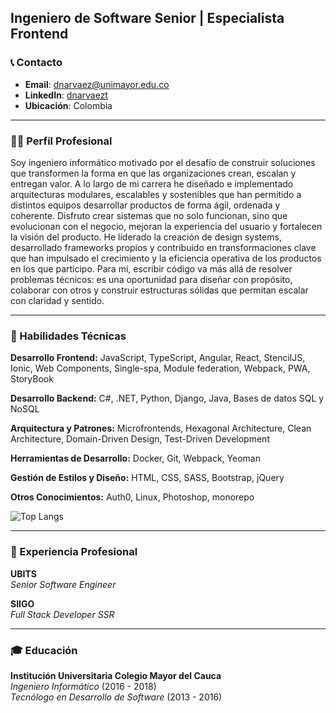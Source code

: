 ## Ingeniero de Software Senior | Especialista Frontend

### 📞 Contacto

- **Email**: dnarvaez@unimayor.edu.co
- **LinkedIn**: [dnarvaezt](https://www.linkedin.com/in/dnarvaezt)
- **Ubicación**: Colombia

---

### 🧑‍💼 Perfil Profesional
Soy ingeniero informático motivado por el desafío de construir soluciones que transformen la forma en que las organizaciones crean, escalan y entregan valor. A lo largo de mi carrera he diseñado e implementado arquitecturas modulares, escalables y sostenibles que han permitido a distintos equipos desarrollar productos de forma ágil, ordenada y coherente. Disfruto crear sistemas que no solo funcionan, sino que evolucionan con el negocio, mejoran la experiencia del usuario y fortalecen la visión del producto. He liderado la creación de design systems, desarrollado frameworks propios y contribuido en transformaciones clave que han impulsado el crecimiento y la eficiencia operativa de los productos en los que participo. Para mí, escribir código va más allá de resolver problemas técnicos: es una oportunidad para diseñar con propósito, colaborar con otros y construir estructuras sólidas que permitan escalar con claridad y sentido.

---

### 🔧 Habilidades Técnicas

**Desarrollo Frontend:** JavaScript, TypeScript, Angular, React, StencilJS, Ionic, Web Components, Single-spa, Module
federation, Webpack, PWA, StoryBook

**Desarrollo Backend:** C#, .NET, Python, Django, Java, Bases de datos SQL y NoSQL

**Arquitectura y Patrones:** Microfrontends, Hexagonal Architecture, Clean Architecture, Domain-Driven
Design, Test-Driven Development

**Herramientas de Desarrollo:** Docker, Git, Webpack, Yeoman

**Gestión de Estilos y Diseño:** HTML, CSS, SASS, Bootstrap, jQuery

**Otros Conocimientos:** Auth0, Linux, Photoshop, monorepo

![Top Langs](https://github-readme-stats.vercel.app/api/top-langs/?username=dnarvaezt&layout=compact&theme=tokyonight)

---

### 🌟 Experiencia Profesional

**UBITS**  
*Senior Software Engineer*    

**SIIGO**  
*Full Stack Developer SSR*  

---

### 🎓 Educación

**Institución Universitaria Colegio Mayor del Cauca**  
*Ingeniero Informático* (2016 - 2018)  
*Tecnólogo en Desarrollo de Software* (2013 - 2016)

